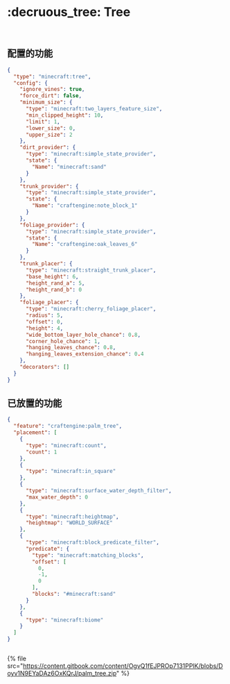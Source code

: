 # :decruous_tree: Tree

<figure><img src="https://content.gitbook.com/content/OgvQ1fEJPROp7131PPlK/blobs/dnabesUIDYkJCJAmbjA5/image.png" alt=""><figcaption></figcaption></figure>

<figure><img src="https://content.gitbook.com/content/OgvQ1fEJPROp7131PPlK/blobs/RbdTh3SUCgVxaUD53ul8/image.png" alt=""><figcaption></figcaption></figure>

## 配置的功能

```json
{
  "type": "minecraft:tree",
  "config": {
    "ignore_vines": true,
    "force_dirt": false,
    "minimum_size": {
      "type": "minecraft:two_layers_feature_size",
      "min_clipped_height": 10,
      "limit": 1,
      "lower_size": 0,
      "upper_size": 2
    },
    "dirt_provider": {
      "type": "minecraft:simple_state_provider",
      "state": {
        "Name": "minecraft:sand"
      }
    },
    "trunk_provider": {
      "type": "minecraft:simple_state_provider",
      "state": {
        "Name": "craftengine:note_block_1"
      }
    },
    "foliage_provider": {
      "type": "minecraft:simple_state_provider",
      "state": {
        "Name": "craftengine:oak_leaves_6"
      }
    },
    "trunk_placer": {
      "type": "minecraft:straight_trunk_placer",
      "base_height": 6,
      "height_rand_a": 5,
      "height_rand_b": 0
    },
    "foliage_placer": {
      "type": "minecraft:cherry_foliage_placer",
      "radius": 5,
      "offset": 0,
      "height": 4,
      "wide_bottom_layer_hole_chance": 0.8,
      "corner_hole_chance": 1,
      "hanging_leaves_chance": 0.8,
      "hanging_leaves_extension_chance": 0.4
    },
    "decorators": []
  }
}
```

## 已放置的功能

```json
{
  "feature": "craftengine:palm_tree",
  "placement": [
    {
      "type": "minecraft:count",
      "count": 1
    },
    {
      "type": "minecraft:in_square"
    },
    {
      "type": "minecraft:surface_water_depth_filter",
      "max_water_depth": 0
    },
    {
      "type": "minecraft:heightmap",
      "heightmap": "WORLD_SURFACE"
    },
    {
      "type": "minecraft:block_predicate_filter",
      "predicate": {
        "type": "minecraft:matching_blocks",
        "offset": [
          0,
          -1,
          0
        ],
        "blocks": "#minecraft:sand"
      }
    },
    {
      "type": "minecraft:biome"
    }
  ]
}
```

<figure><img src="https://content.gitbook.com/content/OgvQ1fEJPROp7131PPlK/blobs/4l5Kl4kRCahKS8C50KBe/image.png" alt=""><figcaption></figcaption></figure>

{% file src="https://content.gitbook.com/content/OgvQ1fEJPROp7131PPlK/blobs/Doyv1N9EYaDAz6OxKQrJ/palm_tree.zip" %}
